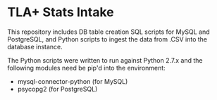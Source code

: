 # TLA+ Stats Intake

This repository includes DB table creation SQL scripts for MySQL and PostgreSQL, and Python scripts to ingest the data from .CSV into the database instance.

The Python scripts were written to run against Python 2.7.x and the following modules need be pip'd into the environment:
* mysql-connector-python (for MySQL)
* psycopg2 (for PostgreSQL)

